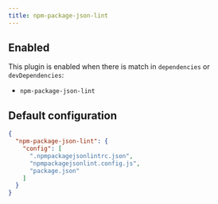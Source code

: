 ```yaml
---
title: npm-package-json-lint
---
```


## Enabled

This plugin is enabled when there is match in `dependencies` or
`devDependencies`:

- `npm-package-json-lint`

## Default configuration

```json
{
  "npm-package-json-lint": {
    "config": [
      ".npmpackagejsonlintrc.json",
      "npmpackagejsonlint.config.js",
      "package.json"
    ]
  }
}
```
